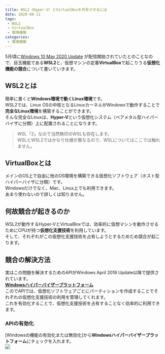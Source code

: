 ```yaml
---
title: WSL2（Hyper-V）とVirtualBoxを共存させるには
date: 2020-08-11
tags:
 - WSL2
 - VirtualBox
 - 環境構築
categories: 
 - 環境構築
---
```

5月頃に[Windows 10 May 2020 Update](https://blogs.windows.com/windowsexperience/2020/05/27/whats-new-in-the-windows-10-may-2020-update/)
が配信開始されていたとのことなので、目玉機能である**WSL2**と、仮想マシンの定番**VirtualBox**で起こりうる**仮想化機能の競合**について書いていきます。<br>


## WSL2とは
簡単に書くと**Windows環境で動くLinux環境**です。<br>
WSL2では、Linux OSの中核となるLinuxカーネルがWindowsで動作することで**完全なLinux環境**を構築することができます。<br>
そんな完全なLinuxは、**Hyper-V**という仮想化システム（ベアメタル型ハイパーバイザに分類）上に配置されることになります。<br>
>WSL「2」なので当然無印のWSLも存在します。<br>
>WSLとWSL2ではかなり仕様が異なるので、WSLについてはここでは触れません。<br>


## VirtualBoxとは
メインのOS上で自由に他のOS環境を構築できる仮想化ソフトウェア（ホスト型ハイパーバイザに分類）です。<br>
Windowsだけでなく、Mac、Linux上でも利用できます。<br>
あまり使わないので詳しくは知りません。<br>


## 何故競合が起きるのか
WSL2が動作するHyper-VとVirtualBoxでは、効率的に仮想マシンを動作させるためにCPUが持つ**仮想化支援技術**を利用しています。<br>
そして、それぞれがこの仮想化支援技術を占有しようとするためため競合が起こります。


## 競合の解決方法
実はこの問題を解決するためのAPIがWindows April 2018 Update以降で提供されています。<br>
[**Windowsハイパーバイザープラットフォーム**](https://docs.microsoft.com/en-us/virtualization/api/hypervisor-platform/hypervisor-platform) <br>
このでAPIでは、仮想化ソフトウェアごとにパーティションを作成することでそれぞれの仮想化支援技術の利用を管理してくれます。<br>
これを有効化することで、仮想化支援技術を占有することなく効率的に利用できます。<br>


### APIの有効化
[Windowsの機能の有効化または無効化]から**Windowsハイパーバイザープラットフォーム**にチェックを入れます。<br>
![](/docs_img/WindowsHypervisorPlatform.png)
